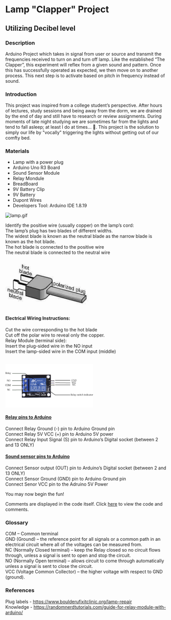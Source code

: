 
# Lamp "Clapper" Project

## Utilizing Decibel level

### Description
Arduino Project which takes in signal from user or source and transmit the frequencies received to turn on and turn off lamp.
Like the established “The Clapper”, this experiment will reflex from a given sound and pattern. Once this has successfully operated as expected, we then move on to another process. This next step is to activate based on pitch in frequency instead of sound.

### Introduction
This project was inspired from a college student’s perspective. After hours of lectures, study sessions and being away from the dorm, we are drained by the end of day and still have to research or review assignments. During moments of late night studying we are sometimes far from the lights and tend to fall asleep; at least I do at times... 👀. This project is the solution to simply our life by "vocally" triggering the lights without getting out of our comfty bed. 

### Materials

- Lamp with a power plug
- Arduino Uno R3 Board 
- Sound Sensor Module 
- Relay Mondule
- BreadBoard
- 9V Battery Clip
- 9V Battery
- Dupont Wires <br/>
- Developers Tool: Arduino IDE 1.8.19

<!--Links and Price for materials-->
<!--Arduino: $26.79
 https://www.amazon.com/dp/B008GRTSV6?psc=1&ref=ppx_yo2ov_dt_b_product_details -->
<!--Sound Sensor Modules: $6.29
  https://www.amazon.com/dp/B00XT0PH10?psc=1&ref=ppx_yo2ov_dt_b_product_details-->
<!--Relay Module: $5.50
 https://www.amazon.com/dp/B00VRUAHLE?psc=1&ref=ppx_yo2ov_dt_b_product_details -->
<!--BreadBoards: $10.99
 https://www.amazon.com/dp/B09YN9PVY2?psc=1&ref=ppx_yo2ov_dt_b_product_details-->
<!--9V Battery Clips: $5.99
 https://www.amazon.com/dp/B01AXIEDX8?psc=1&ref=ppx_yo2ov_dt_b_product_details -->
<!--Dupont Wires: $6.98
 https://www.amazon.com/dp/B01EV70C78?ref=ppx_yo2ov_dt_b_product_details&th=1-->
<!-- -->

[//]: # (This is a comment)

[comment]: <> (comment)

 <img  alt='lamp.gif' src="./visuals/lamp.gif" width="168" height="275"/>
  
Identify the positive wire (usually copper) on the lamp’s cord:  <br/>
The lamp’s plug has two blades of different widths. <br/>
The widest blade is known as the neutral blade as the narrow blade is known as the hot blade.  <br/>
The hot blade is connected to the positive wire  <br/>
The neutral blade is connected to the neutral wire  <br/>

 <img  alt='plug_label' src="./visuals/plug_label.png" width="275" height="152"/>

#### Electrical Wiring Instructions:

Cut the wire corresponding to the hot blade <br/>
Cut off the polar wire  to reveal only the copper. <br/>
Relay Module (terminal side): <br/>
Insert the plug-sided wire in the NO input <br/>
Insert the lamp-sided wire in the COM input (middle) <br/><br/>

<img  alt='relay_pinout' src="./visuals/relay_pinout.png" width="275" height="136"/>

#### <ins> Relay pins to Arduino </ins> <br/>
Connect Relay Ground (-) pin to Arduino Ground pin <br/>
Connect Relay 5V VCC  (+) pin to Arduino 5V power <br/>
Connect Relay Input Signal (S) pin to Arduino’s Digital socket (between 2 and 13 ONLY) <br/>

#### <ins> Sound sensor pins to Arduino </ins> <br/>
Connect Sensor output (OUT) pin to Arduino’s Digital socket (between 2 and 13 ONLY) <br/>
Connect Sensor Ground (GND) pin to Arduino Ground pin <br/>
Connect Senor VCC pin to the Adruino 5V Power <br/>

You may now begin the fun!

Comments are displayed in the code itself. Click [here](./lamp_clapper.ino) to view the code and comments.

### Glossary

COM – Common terminal <br/>
GND (Ground) – the reference point for all signals or a common path in an electrical circuit where all of the voltages can be measured from. <br/>
NC (Normally Closed terminal)  – keep the Relay closed so no circuit flows through, unless a signal is sent to open and stop the circuit. <br/>
NO (Normally Open terminal) – allows circuit to come through automatically unless a signal is sent to close the circuit. <br/>
VCC (Voltage Common Collector) – the higher voltage with respect to GND (ground). <br/>

### References

Plug labels - https://www.boulderufixitclinic.org/lamp-repair <br/>
Knowledge - https://randomnerdtutorials.com/guide-for-relay-module-with-arduino/


